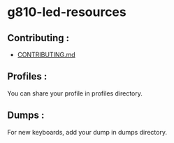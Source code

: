 # g810-led-resources</br>

## Contributing :</br>
* [CONTRIBUTING.md](https://github.com/MatMoul/g810-led-resources/blob/master/CONTRIBUTING.md)

## Profiles :</br>
You can share your profile in profiles directory.

## Dumps :</br>
For new keyboards, add your dump in dumps directory.
